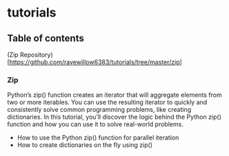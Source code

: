 # tutorials

## Table of contents
(Zip Repository)[https://github.com/ravewillow6383/tutorials/tree/master/zip]


### Zip


Python’s zip() function creates an iterator that will aggregate elements from two or more iterables. You can use the resulting iterator to quickly and consistently solve common programming problems, like creating dictionaries. In this tutorial, you’ll discover the logic behind the Python zip() function and how you can use it to solve real-world problems.
  

  * How to use the Python zip() function for parallel iteration
  * How to create dictionaries on the fly using zip()
